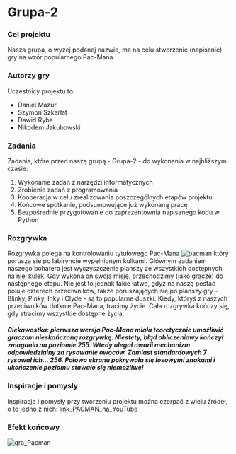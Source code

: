 # Grupa-2



### Cel projektu
Nasza grupa, o wyżej podanej nazwie, ma na celu stworzenie (napisanie) gry na wzór popularnego Pac-Mana.


### Autorzy gry
Uczestnicy projektu to:
- Daniel Mazur
- Szymon Szkarłat
- Dawid Ryba 
- Nikodem Jakubowski


### Zadania
Zadania, które przed naszą grupą - Grupa-2 - do wykonania w najbliższym czasie:
1) Wykonanie zadań z narzędzi informatycznych
2) Zrobienie zadań z programowania
3) Kooperacja w celu zrealizowania poszczególnych etapów projektu
4) Końcowe spotkanie, podsumowujące już wykonaną pracę
5) Bezpośrednie przygotowanie do zaprezentownia napisanego kodu w Python


### Rozgrywka
Rozgrywka polega na kontrolowaniu tytułowego Pac-Mana ![pacman](https://user-images.githubusercontent.com/115925925/210133484-67ddf3f1-1fb7-4000-82cf-b5088110fdff.png) który porusza się po labiryncie wypełnionym kulkami. Głównym zadaniem naszego bohatera jest wyczyszczenie planszy ze wszystkich dostępnych na niej kulek. Gdy wykona on swoją misję, przechodzimy (jako gracze) do następnego etapu. Nie jest to jednak takie łatwe, gdyż na naszą postać poluje czterech przeciwników, także poruszających się po planszy gry - Blinky, Pinky, Inky i Clyde - są to popularne duszki. Kiedy, któryś z naszych przeciwników dotknie Pac-Mana, tracimy życie. Cała rozgrywka kończy się, gdy stracimy wszystkie dostępne życia.
##### Ciekawostka: pierwsza wersja Pac-Mana miała teoretycznie umożliwić graczom nieskończoną rozgrywkę. Niestety, błąd obliczeniowy kończył zmagania na poziomie 255. Wtedy ulegał awarii mechanizm odpowiedzialny za rysowanie owoców. Zamiast standardowych 7 rysował ich... 256. Połowa ekranu pokrywała się losowymi znakami i ukończenie poziomu stawało się niemożliwe!
  

### Inspiracje i pomysły
Inspiracje i pomysły przy tworzeniu projektu można czerpać z wielu źródeł, o to jedno z nich:
[link_PACMAN_na_YouTube](https://www.youtube.com/watch?v=9H27CimgPsQ)


### Efekt końcowy
![gra_Pacman](https://user-images.githubusercontent.com/115925925/210133732-ca74fdc4-b73b-4a51-b799-720de45034ca.png)
